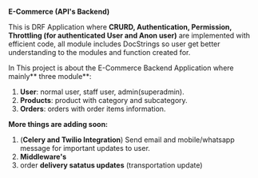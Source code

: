 **E-Commerce (API's Backend)**

This is DRF Application where **CRURD, Authentication, Permission, Throttling (for authenticated User and Anon user)** are implemented with efficient code, all module includes DocStrings so user get better understanding to the modules and function created for.

In This project is about the E-Commerce Backend Application where mainly** three module**:
1. **User**: normal user, staff user, admin(superadmin).
2. **Products**: product with category and subcategory.
3. **Orders**: orders with order items information.

**More things are adding soon:**
1. (**Celery and Twilio Integration**) Send email and mobile/whatsapp message for important updates to user.
2. **Middleware's**
3. order **delivery satatus updates** (transportation update)
   
